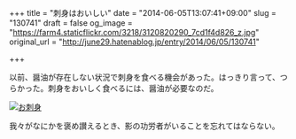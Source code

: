 +++
title = "刺身はおいしい"
date = "2014-06-05T13:07:41+09:00"
slug = "130741"
draft = false
og_image = "https://farm4.staticflickr.com/3218/3120820290_7cd1f4d826_z.jpg"
original_url = "http://june29.hatenablog.jp/entry/2014/06/05/130741"

+++

<p>以前、醤油が存在しない状況で刺身を食べる機会があった。はっきり言って、つらかった。刺身をおいしく食べるには、醤油が必要なのだ。</p>
<p><a href="https://www.flickr.com/photos/june29/3120820290" title="お刺身 by Jun OHWADA, on Flickr"><img src="https://farm4.staticflickr.com/3218/3120820290_7cd1f4d826_z.jpg" alt="お刺身"></a></p>
<p>我々がなにかを褒め讃えるとき、影の功労者がいることを忘れてはならない。</p>
